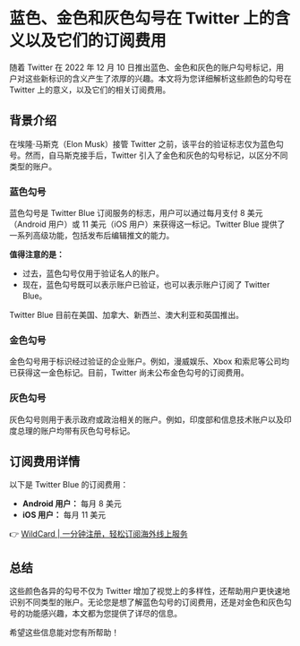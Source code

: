# 蓝色、金色和灰色勾号在 Twitter 上的含义以及它们的订阅费用

随着 Twitter 在 2022 年 12 月 10 日推出蓝色、金色和灰色的账户勾号标记，用户对这些新标识的含义产生了浓厚的兴趣。本文将为您详细解析这些颜色的勾号在 Twitter 上的意义，以及它们的相关订阅费用。

## 背景介绍

在埃隆·马斯克（Elon Musk）接管 Twitter 之前，该平台的验证标志仅为蓝色勾号。然而，自马斯克接手后，Twitter 引入了金色和灰色的勾号标记，以区分不同类型的账户。

### 蓝色勾号

蓝色勾号是 Twitter Blue 订阅服务的标志，用户可以通过每月支付 8 美元（Android 用户）或 11 美元（iOS 用户）来获得这一标记。Twitter Blue 提供了一系列高级功能，包括发布后编辑推文的能力。

**值得注意的是：**
- 过去，蓝色勾号仅用于验证名人的账户。
- 现在，蓝色勾号既可以表示账户已验证，也可以表示账户订阅了 Twitter Blue。

Twitter Blue 目前在美国、加拿大、新西兰、澳大利亚和英国推出。

### 金色勾号

金色勾号用于标识经过验证的企业账户。例如，漫威娱乐、Xbox 和索尼等公司均已获得这一金色标记。目前，Twitter 尚未公布金色勾号的订阅费用。

### 灰色勾号

灰色勾号则用于表示政府或政治相关的账户。例如，印度部和信息技术账户以及印度总理的账户均带有灰色勾号标记。

## 订阅费用详情

以下是 Twitter Blue 的订阅费用：
- **Android 用户：** 每月 8 美元
- **iOS 用户：** 每月 11 美元

👉 [WildCard | 一分钟注册，轻松订阅海外线上服务](https://bbtdd.com/WildCard)

## 总结

这些颜色各异的勾号不仅为 Twitter 增加了视觉上的多样性，还帮助用户更快速地识别不同类型的账户。无论您是想了解蓝色勾号的订阅费用，还是对金色和灰色勾号的功能感兴趣，本文都为您提供了详尽的信息。

希望这些信息能对您有所帮助！
